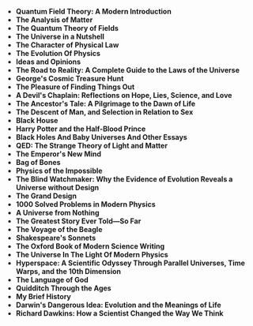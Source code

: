 <ul>

                             
 <li><b><a target="_blank" href="img/ail(1).pdf" style="text-decoration:none;">Quantum Field Theory: A Modern Introduction </a></b></li>
 <li><b><a target="_blank" href="img/ail(2).pdf" style="text-decoration:none;">The Analysis of Matter  </a></b></li>
<li><b><a target="_blank" href="img/ail(3).pdf" style="text-decoration:none;">The Quantum Theory of Fields</a></b></li>
 <li><b><a target="_blank" href="img/ail(4).pdf" style="text-decoration:none;">The Universe in a Nutshell</a></b></li>                              
<li><b><a target="_blank" href="img/ail(5).pdf" style="text-decoration:none;">The Character of Physical Law</a></b></li>
<li><b><a target="_blank" href="img/ail(6).pdf" style="text-decoration:none;">The Evolution Of Physics</a></b></li>
 
  <li><b><a target="_blank" href="img/ail(7).pdf" style="text-decoration:none;">Ideas and Opinions</a></b></li>
 <li><b><a target="_blank" href="img/ail(8).pdf" style="text-decoration:none;">The Road to Reality: A Complete Guide to the Laws of the Universe </a></b></li>
   <li><b><a target="_blank" href="img/ail(9).pdf" style="text-decoration:none;">George's Cosmic Treasure Hunt</a></b></li>                                                          
<li><b><a target="_blank" href="img/ail(11).pdf" style="text-decoration:none;">The Pleasure of Finding Things Out</a></b></li>
<li><b><a target="_blank" href="img/ail(12).pdf" style="text-decoration:none;">A Devil's Chaplain: Reflections on Hope, Lies, Science, and Love</a></b></li>
               <li><b><a target="_blank" href="img/ail(13).pdf" style="text-decoration:none;">The Ancestor's Tale: A Pilgrimage to the Dawn of Life</a></b></li>
               
 <li><b><a target="_blank" href="img/ail(14).pdf" style="text-decoration:none;">The Descent of Man, and Selection in Relation to Sex</a></b></li>              
                              
<li><b><a target="_blank" href="img/ail(15).pdf" style="text-decoration:none;">Black House</a></b></li>
<li><b><a target="_blank" href="img/ail(16).pdf" style="text-decoration:none;">Harry Potter and the Half-Blood Prince</a></b></li>

  <li><b><a target="_blank" href="img/ail(17).pdf" style="text-decoration:none;">Black Holes And Baby Universes And Other Essays </a></b></li>    
  
<li><b><a target="_blank" href="img/ail(18).pdf" style="text-decoration:none;">QED: The Strange Theory of Light and Matter </a></b></li>      

<li><b><a target="_blank" href="img/ail(19).pdf" style="text-decoration:none;">The Emperor's New Mind </a></b></li>
 
<li><b><a target="_blank" href="img/ail(20).pdf" style="text-decoration:none;">Bag of Bones </a></b></li>

<li><b><a target="_blank" href="img/ail(21).pdf" style="text-decoration:none;">Physics of the Impossible </a></b></li>
 
  <li><b><a target="_blank" href="img/ail(22).pdf" style="text-decoration:none;">The Blind Watchmaker: Why the Evidence of Evolution Reveals a Universe without Design </a></b></li>                              

  <li><b><a target="_blank" href="img/ail(23).pdf" style="text-decoration:none;">The Grand Design </a></b></li>
 
   <li><b><a target="_blank" href="img/ail(24).pdf" style="text-decoration:none;">1000 Solved Problems in Modern Physics </a></b></li>
 
   <li><b><a target="_blank" href="img/ail(25).pdf" style="text-decoration:none;">A Universe from Nothing </a></b></li>                              

  <li><b><a target="_blank" href="img/ail(26).pdf" style="text-decoration:none;">The Greatest Story Ever Told—So Far </a></b></li>
 
   <li><b><a target="_blank" href="img/ail(27).pdf" style="text-decoration:none;">The Voyage of the Beagle</a></b></li>
 
   <li><b><a target="_blank" href="img/ail(28).pdf" style="text-decoration:none;">Shakespeare's Sonnets</a></b></li>
 
   <li><b><a target="_blank" href="img/ail(29).pdf" style="text-decoration:none;">The Oxford Book of Modern Science Writing  </a></b></li>                              

  <li><b><a target="_blank" href="img/ail(30).pdf" style="text-decoration:none;">The Universe In The Light Of Modern Physics </a></b></li>
 
   <li><b><a target="_blank" href="img/ail(31).pdf" style="text-decoration:none;">Hyperspace: A Scientific Odyssey Through Parallel Universes, Time Warps, and the 10th Dimension </a></b></li> 
 
   <li><b><a target="_blank" href="img/ail(32).pdf" style="text-decoration:none;">The Language of God</a></b></li>
 
   <li><b><a target="_blank" href="img/ail(33).pdf" style="text-decoration:none;">Quidditch Through the Ages </a></b></li>                              

  <li><b><a target="_blank" href="img/ail(34).pdf" style="text-decoration:none;">My Brief History </a></b></li> 
 
  
   <li><b><a target="_blank" href="img/ail(35).pdf" style="text-decoration:none;">Darwin's Dangerous Idea: Evolution and the Meanings of Life</a></b></li>                              

  <li><b><a target="_blank" href="img/ail(36).pdf" style="text-decoration:none;">Richard Dawkins: How a Scientist Changed the Way We Think </a></b></li> 
 
 
 
 
 
 
 
 
 
 
 
  </ul>
